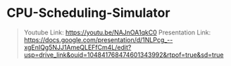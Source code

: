 # CPU-Scheduling-Simulator
>Youtube Link: https://youtu.be/NAJnOA1qkC0
>Presentation Link: https://docs.google.com/presentation/d/1NLPcg_--xgEnIQg5NJJ1AmeQLEFfCm4L/edit?usp=drive_link&ouid=104841768474601343992&rtpof=true&sd=true
